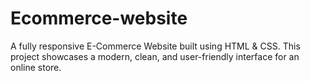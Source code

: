 # Ecommerce-website
A fully responsive E-Commerce Website built using HTML &amp; CSS. This project showcases a modern, clean, and user-friendly interface for an online store.
